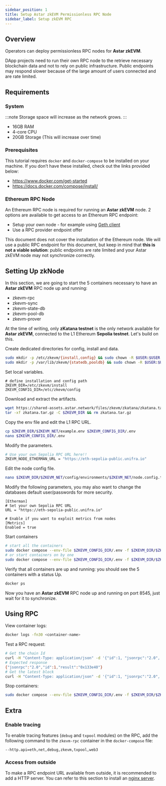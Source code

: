 ```yaml
---
sidebar_position: 1
title: Setup Astar zkEVM Permissionless RPC Node
sidebar_label: Setup zkEVM RPC
---
```


## Overview

Operators can deploy permissionless RPC nodes for **Astar zkEVM**.

DApp projects need to run their own RPC node to the retrieve necessary blockchain data and not to rely on public infrastructure. Public endpoints may respond slower because of the large amount of users connected and are rate limited.

## Requirements

### System

:::note
Storage space will increase as the network grows.
:::

- 16GB RAM
- 4-core CPU
- 20GB Storage (This will increase over time)

### Prerequisites

This tutorial requires `docker` and `docker-compose` to be installed on your machine. If you don’t have these installed, check out the links provided below:

- <https://www.docker.com/get-started>
- <https://docs.docker.com/compose/install/>

### Ethereum RPC Node

An Ethereum RPC node is required for running an **Astar zkEVM** node.
2 options are available to get access to an Ethereum RPC endpoint:

- Setup your own node - for example using [Geth client](https://geth.ethereum.org/docs/getting-started/installing-geth)
- Use a RPC provider endpoint offer

This document does not cover the installation of the Ethereum node. We will use a public RPC endpoint for this document, but keep in mind that **this is not a viable solution**: public endpoints are rate limited and your Astar zkEVM node may not synchronize correctly.

## Setting Up zkNode

In this section, we are going to start the 5 containers necessary to have an **Astar zkEVM** RPC node up and running:

- zkevm-rpc
- zkevm-sync
- zkevm-state-db
- zkevm-pool-db
- zkevm-prover

At the time of writing, only **zKatana testnet** is the only network available for **Astar zkEVM**, connected to the L1 Ethereum **Sepolia testnet**.
Let's build on this.

Create dedicated directories for config, install and data.
```bash
sudo mkdir -p /etc/zkevm/{install,config} && sudo chown -R $USER:$USER /etc/zkevm
sudo mkdir -p /var/lib/zkevm/{statedb,pooldb} && sudo chown -R $USER:$USER /var/lib/zkevm/
```
Set local variables.
```
# define installation and config path
ZKEVM_DIR=/etc/zkevm/install
ZKEVM_CONFIG_DIR=/etc/zkevm/config
```
Download and extract the artifacts.
```bash
wget https://shared-assets.astar.network/files/zkevm/zkatana/zkatana.tar.gz
tar -xf zkatana.tar.gz -C $ZKEVM_DIR && rm zkatana.tar.gz
```
Copy the env file and edit the L1 RPC URL.
```bash
cp $ZKEVM_DIR/$ZKEVM_NET/example.env $ZKEVM_CONFIG_DIR/.env
nano $ZKEVM_CONFIG_DIR/.env
```
Modify the parameters.
```bash
# Use your own Sepolia RPC URL here!!
ZKEVM_NODE_ETHERMAN_URL = "https://eth-sepolia-public.unifra.io"
```

Edit the node config file.
```bash
nano $ZKEVM_DIR/$ZKEVM_NET/config/environments/$ZKEVM_NET/node.config.toml
```
Modify the following parameters, you may also want to change the databases default user/passwords for more security.
```
[Etherman]
# Set your own Sepolia RPC URL
URL = "https://eth-sepolia-public.unifra.io"

# Enable if you want to exploit metrics from nodes
[Metrics]
Enabled = true
```
Start containers
```bash
# start all the containers
sudo docker compose --env-file $ZKEVM_CONFIG_DIR/.env -f $ZKEVM_DIR/$ZKEVM_NET/docker-compose.yml up -d
# or start containers on by one
sudo docker compose --env-file $ZKEVM_CONFIG_DIR/.env -f $ZKEVM_DIR/$ZKEVM_NET/docker-compose.yml up -d <container-name>
```
Verify that all containers are up and running: you should see the 5 containers with a status Up.
```bash
docker ps
```

Now you have an **Astar zkEVM** RPC node up and running on port 8545, just wait for it to synchronize.

## Using RPC

View container logs:
```bash
docker logs -fn30 <container-name>
```
Test a RPC request:
```bash
# Get the chain Id
curl -H "Content-Type: application/json" -d '{"id":1, "jsonrpc":"2.0", "method": "eth_chainId", "params": []}' http://localhost:8545
# Expected response
{"jsonrpc":"2.0","id":1,"result":"0x133e40"}
# Get the latest block
curl -H "Content-Type: application/json" -d '{"id":1, "jsonrpc":"2.0", "method": "eth_getBlockByNumber", "params": ["latest", false]}' http://localhost:8545
```
Stop containers:
```bash
sudo docker compose --env-file $ZKEVM_CONFIG_DIR/.env -f $ZKEVM_DIR/$ZKEVM_NET/docker-compose.yml down
```

## Extra

### Enable tracing

To enable tracing features (`debug` and `txpool` modules) on the RPC, add the following command to the `zkevm-rpc` container in the `docker-compose` file:
```
--http.api=eth,net,debug,zkevm,txpool,web3
```

### Access from outside

To make a RPC endpoint URL available from outside, it is recommended to add a HTTP server.
You can refer to this section to install an [nginx server](/docs/build/nodes/archive-node/nginx).
